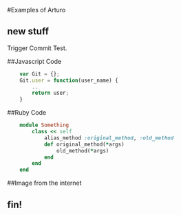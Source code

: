#Examples of Arturo
## new stuff

Trigger Commit Test.

##Javascript Code
```javascript
    var Git = {};
    Git.user = function(user_name) {
        ..
        return user;
    }
```

##Ruby Code
```ruby
    module Something
        class << self
            alias_method :original_method, :old_method
            def original_method(*args)
                old_method(*args)
            end
        end
    end
```

##Image from the internet
## fin!

